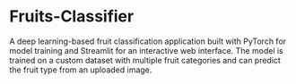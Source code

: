 # Fruits-Classifier
A deep learning-based fruit classification application built with PyTorch for model training and Streamlit for an interactive web interface. The model is trained on a custom dataset with multiple fruit categories and can predict the fruit type from an uploaded image.
